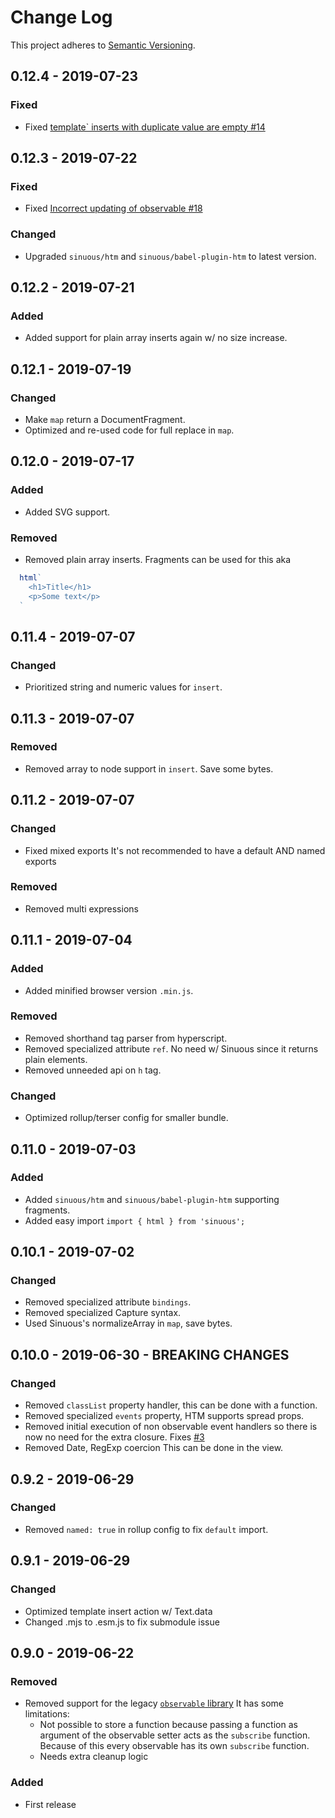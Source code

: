 # Change Log

This project adheres to [Semantic Versioning](http://semver.org/).

## 0.12.4 - 2019-07-23

### Fixed

- Fixed [template` inserts with duplicate value are empty #14](https://github.com/luwes/sinuous/issues/14)

## 0.12.3 - 2019-07-22

### Fixed

- Fixed [Incorrect updating of observable #18](https://github.com/luwes/sinuous/issues/18)

### Changed

- Upgraded `sinuous/htm` and `sinuous/babel-plugin-htm` to latest version.

## 0.12.2 - 2019-07-21

### Added

- Added support for plain array inserts again w/ no size increase.

## 0.12.1 - 2019-07-19

### Changed

- Make `map` return a DocumentFragment.
- Optimized and re-used code for full replace in `map`.

## 0.12.0 - 2019-07-17

### Added

- Added SVG support.

### Removed

- Removed plain array inserts. Fragments can be used for this aka

```js
  html` 
    <h1>Title</h1>
    <p>Some text</p>
  `
```

## 0.11.4 - 2019-07-07

### Changed

- Prioritized string and numeric values for `insert`.

## 0.11.3 - 2019-07-07

### Removed

- Removed array to node support in `insert`. Save some bytes.

## 0.11.2 - 2019-07-07

### Changed

- Fixed mixed exports
  It's not recommended to have a default AND named exports

### Removed

- Removed multi expressions

## 0.11.1 - 2019-07-04

### Added

- Added minified browser version `.min.js`.

### Removed

- Removed shorthand tag parser from hyperscript.
- Removed specialized attribute `ref`.
  No need w/ Sinuous since it returns plain elements.
- Removed unneeded api on `h` tag.

### Changed

- Optimized rollup/terser config for smaller bundle.

## 0.11.0 - 2019-07-03

### Added

- Added `sinuous/htm` and `sinuous/babel-plugin-htm` supporting fragments.
- Added easy import `import { html } from 'sinuous';`

## 0.10.1 - 2019-07-02

### Changed

- Removed specialized attribute `bindings`.
- Removed specialized Capture syntax.
- Used Sinuous's normalizeArray in `map`, save bytes.

## 0.10.0 - 2019-06-30 - BREAKING CHANGES

### Changed

- Removed `classList` property handler, this can be done with a function.
- Removed specialized `events` property, HTM supports spread props.
- Removed initial execution of non observable event handlers so there is now no need for the extra closure. Fixes [#3](https://github.com/luwes/sinuous/issues/3)
- Removed Date, RegExp coercion This can be done in the view.

## 0.9.2 - 2019-06-29

### Changed

- Removed `named: true` in rollup config to fix `default` import.

## 0.9.1 - 2019-06-29

### Changed

- Optimized template insert action w/ Text.data
- Changed .mjs to .esm.js to fix submodule issue

## 0.9.0 - 2019-06-22

### Removed

- Removed support for the legacy [`observable` library](https://github.com/dominictarr/observable)
  It has some limitations:
  - Not possible to store a function because passing a function as argument of the observable setter acts as the `subscribe` function.
    Because of this every observable has its own `subscribe` function.
  - Needs extra cleanup logic

### Added

- First release
